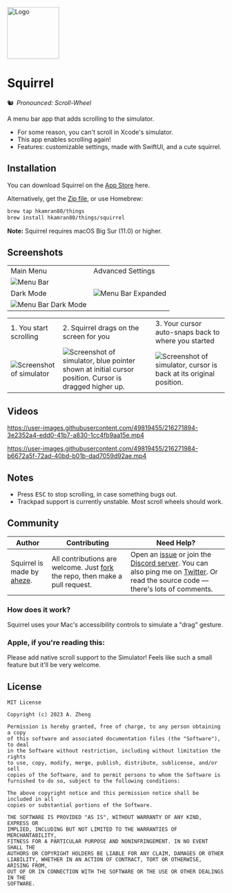 <img src="Assets/Logo.png" width="120" alt="Logo">

# Squirrel

🐿️ *Pronounced: Scroll-Wheel*

A menu bar app that adds scrolling to the simulator.

- For some reason, you can't scroll in Xcode's simulator.
- This app enables scrolling again!
- Features: customizable settings, made with SwiftUI, and a cute squirrel.

## Installation

You can download Squirrel on the [App Store](https://apps.apple.com/app/squirrel-for-simulator/id1669664068) here.

Alternatively, get the [Zip file](https://github.com/aheze/Squirrel/blob/main/Squirrel.zip), or use Homebrew:

```bash
brew tap hkamran80/things
brew install hkamran80/things/squirrel
```

**Note:** Squirrel requires macOS Big Sur (11.0) or higher.

## Screenshots

<table>

<tr>
<td>
Main Menu
</td>
<td>
Advanced Settings
</td>
</tr>

<tr>
</tr>
  
<tr>
<td>
<img src="Assets/MenuBar.png" alt="Menu Bar">
</td>
<td rowspan=5>
<img src="Assets/MenuBar-Expanded.png" alt="Menu Bar Expanded">
</td>
</tr>

<tr>
</tr>
  
<tr>
<td>
Dark Mode
</td>
</tr>
  
<tr>
</tr>

  
<tr>
<td>
<img src="Assets/MenuBar-Dark.png" alt="Menu Bar Dark Mode">
</td>
</tr>
 
</table>

<table>
<tr>
<td>
1. You start scrolling
</td>
<td>
2. Squirrel drags on the screen for you
</td>
<td>
3. Your cursor auto-snaps back to where you started
</td>
</tr>
  
  
<tr>
</tr>  
  
<tr>
<td>
<img src="Assets/Simulator1.png" alt="Screenshot of simulator">
</td>
<td>
<img src="Assets/Simulator2.png" alt="Screenshot of simulator, blue pointer shown at initial cursor position. Cursor is dragged higher up.">
</td>
<td>
<img src="Assets/Simulator3.png" alt="Screenshot of simulator, cursor is back at its original position.">
</td>
</tr>
</table>

## Videos

https://user-images.githubusercontent.com/49819455/216271894-3e2352a4-edd0-41b7-a830-1cc4fb9aa15e.mp4

https://user-images.githubusercontent.com/49819455/216271984-b6672a5f-72ad-40bd-b01b-dad7059d92ae.mp4

## Notes

- Press <kbd>ESC</kbd> to stop scrolling, in case something bugs out.
- Trackpad support is currently unstable. Most scroll wheels should work.


## Community

Author | Contributing | Need Help?
--- | --- | ---
Squirrel is made by [aheze](https://github.com/aheze). | All contributions are welcome. Just [fork](https://github.com/aheze/Squirrel/fork) the repo, then make a pull request. | Open an [issue](https://github.com/aheze/Squirrel/issues) or join the [Discord server](https://discord.com/invite/Pmq8fYcus2). You can also ping me on [Twitter](https://twitter.com/aheze0). Or read the source code — there's lots of comments.

### How does it work?

Squirrel uses your Mac's accessibility controls to simulate a "drag" gesture.

### Apple, if you're reading this:

Please add native scroll support to the Simulator! Feels like such a small feature but it'll be very welcome.

## License

```text
MIT License

Copyright (c) 2023 A. Zheng

Permission is hereby granted, free of charge, to any person obtaining a copy
of this software and associated documentation files (the "Software"), to deal
in the Software without restriction, including without limitation the rights
to use, copy, modify, merge, publish, distribute, sublicense, and/or sell
copies of the Software, and to permit persons to whom the Software is
furnished to do so, subject to the following conditions:

The above copyright notice and this permission notice shall be included in all
copies or substantial portions of the Software.

THE SOFTWARE IS PROVIDED "AS IS", WITHOUT WARRANTY OF ANY KIND, EXPRESS OR
IMPLIED, INCLUDING BUT NOT LIMITED TO THE WARRANTIES OF MERCHANTABILITY,
FITNESS FOR A PARTICULAR PURPOSE AND NONINFRINGEMENT. IN NO EVENT SHALL THE
AUTHORS OR COPYRIGHT HOLDERS BE LIABLE FOR ANY CLAIM, DAMAGES OR OTHER
LIABILITY, WHETHER IN AN ACTION OF CONTRACT, TORT OR OTHERWISE, ARISING FROM,
OUT OF OR IN CONNECTION WITH THE SOFTWARE OR THE USE OR OTHER DEALINGS IN THE
SOFTWARE.
```
